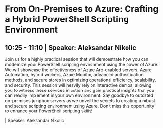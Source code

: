 # From On-Premises to Azure: Crafting a Hybrid PowerShell Scripting Environment
## 10:25 - 11:10 | Speaker: Aleksandar Nikolic
Join us for a highly practical session that will demonstrate how you can modernize your PowerShell scripting environment using the power of Azure. We will showcase the effectiveness of Azure Arc-enabled servers, Azure Automation, hybrid workers, Azure Monitor, advanced authentication methods, and secure stores in optimizing operational efficiency, scalability, and security. This session will heavily rely on interactive demos, allowing you to witness these services in action and gain practical insights that you can readily implement in your own environment. Say goodbye to outdated on-premises jumpbox servers as we unveil the secrets to creating a robust and secure scripting environment using Azure. Don't miss this opportunity to enhance your PowerShell scripting skills!

 | Speaker: Aleksandar Nikolic